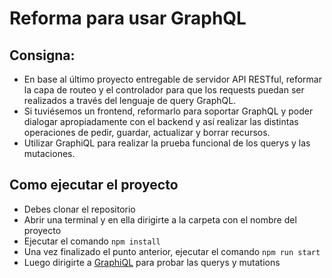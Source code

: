 # Reforma para usar GraphQL

## Consigna:
- En base al último proyecto entregable de servidor API RESTful, reformar la capa de routeo y el
controlador para que los requests puedan ser realizados a través del lenguaje de query
GraphQL.
- Si tuviésemos un frontend, reformarlo para soportar GraphQL y poder dialogar
apropiadamente con el backend y así realizar las distintas operaciones de pedir, guardar,
actualizar y borrar recursos.
- Utilizar GraphiQL para realizar la prueba funcional de los querys y las mutaciones.

## Como ejecutar el proyecto
- Debes clonar el repositorio
- Abrir una terminal y en ella dirigirte a la carpeta con el nombre del proyecto
- Ejecutar el comando ``` npm install ```
- Una vez finalizado el punto anterior, ejecutar el comando ``` npm run start ```
- Luego dirigirte a [GraphiQL](http://localhost:8080/api/productos) para probar las querys y mutations